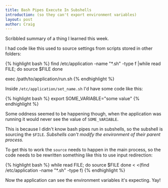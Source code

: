 ```yaml
---
title: Bash Pipes Execute In Subshells
introduction: (so they can't export environment variables)
layout: post
author: Craig
---
```


Scribbled summary of a thing I learned this week.

I had code like this used to source settings from scripts stored in other
folders:

{% highlight bash %}
find /etc/application -name "*.sh" -type f |while read FILE; do
  source $FILE
done

exec /path/to/application/run.sh
{% endhighlight %}

Inside `/etc/application/set_name.sh` I'd have some code like this:

{% highlight bash %}
export SOME_VARIABLE="some value"
{% endhighlight %}

Some oddness seemed to be happening though, when the application was running
it would never see the value of `SOME_VARIABLE`.

This is because I didn't know bash pipes run in subshells, so the subshell
is sourcing the `$FILE`. _Subshells can't modify the environment of their
parent process._

To get this to work the `source` needs to happen in the main process, so the
code needs to be rewritten something like this to use input redirection:

{% highlight bash %}
while read FILE; do
  source $FILE
done < <(find /etc/application  -name "*.sh" -type f)
{% endhighlight %}

Now the application can see the environment variables it's expecting. Yay!
